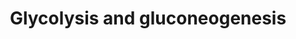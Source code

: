 ---
annotations:
- id: PW:0000641
  parent: regulatory pathway
  type: Pathway Ontology
  value: gluconeogenesis pathway
- id: PW:0000025
  parent: classic metabolic pathway
  type: Pathway Ontology
  value: glycolysis/gluconeogenesis pathway
authors:
- MaintBot
- Mkutmon
- Egonw
- Eweitz
description: Glycolysis is the metabolic pathway that converts glucose C6H12O6, into
  pyruvate, CH3COCOO− + H+. The free energy released in this process is used to form
  the ATP and NADH. Gluconeogenesis is a metabolic pathway that results in the generation
  of glucose from non-carbohydrate carbon substrates such as pyruvate, lactate, glycerol,
  glucogenic amino acids, and fatty acids. Description adapted from [http://www.wikipedia.org
  Wikipedia].
last-edited: 2021-05-21
organisms:
- Bos taurus
redirect_from:
- /index.php/Pathway:WP1027
- /instance/WP1027
- /instance/WP1027_r117532
revision: r117532
schema-jsonld:
- '@context': https://schema.org/
  '@id': https://wikipathways.github.io/pathways/WP1027.html
  '@type': Dataset
  creator:
    '@type': Organization
    name: WikiPathways
  description: Glycolysis is the metabolic pathway that converts glucose C6H12O6,
    into pyruvate, CH3COCOO− + H+. The free energy released in this process is used
    to form the ATP and NADH. Gluconeogenesis is a metabolic pathway that results
    in the generation of glucose from non-carbohydrate carbon substrates such as pyruvate,
    lactate, glycerol, glucogenic amino acids, and fatty acids. Description adapted
    from [http://www.wikipedia.org Wikipedia].
  keywords:
  - 1,3BP-Glycerate
  - 2P-Glycerate
  - 3P-Glycerate
  - ALDOA
  - ALDOB
  - ALDOC
  - Acetyl-CoA
  - Aspartate
  - DLAT
  - DLD
  - Dihydroxyacetone-P
  - ENO1
  - ENO2
  - ENO3
  - FBP1
  - FBP2
  - Fructose 6P
  - Fructose-1,6BP
  - G6PC
  - GAPDH
  - GAPDHS
  - GCK
  - GOT1
  - GOT2
  - GPI
  - Glucose
  - Glucose-6P
  - Glyceraldehyde 3P
  - HK1
  - HK2
  - HK3
  - LDHA
  - LDHB
  - LDHC
  - Lactate
  - MDH1
  - MDH2
  - MPC1
  - MPC2
  - Malate
  - Oxaloacetate
  - P-enolpyruvate
  - PC
  - PCK1
  - PDHA1
  - PDHA2
  - PDHB
  - PDHX
  - PFKL
  - PFKM
  - PFKP
  - PGAM2
  - PGK1
  - PKLR
  - PKM2
  - Pyruvate
  - SLC2A1
  - SLC2A2
  - SLC2A3
  - SLC2A4
  - SLC2A5
  - TPI1
  license: CC0
  name: Glycolysis and gluconeogenesis
seo: CreativeWork
title: Glycolysis and gluconeogenesis
wpid: WP1027
---